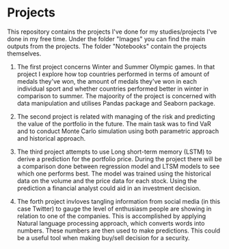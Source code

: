 # Projects
This repository contains the projects I've done for my studies/projects I've done in my free time. Under the folder "Images" you can find the main outputs from the projects. The folder "Notebooks" contain the projects themselves.

1. The first project concerns Winter and Summer Olympic games. In that project I explore how top countries performed in terms of amount of medals they've won, the amount of medals
they've won in each individual sport and whether countries performed better in winter in comparison to summer. The majoority of the project is concerned with data manipulation 
and utilises Pandas package and Seaborn package.

2. The second project is  related with managing of the risk and predicting the value of the portfolio in the future. The main task was to find VaR and to conduct Monte Carlo simulation using both parametric approach and historical approach. 

3. The third project attempts to use Long short-term memory (LSTM) to derive a prediction for the portfolio price. During the project there will be a comparison done between regression model and LTSM models to see which one performs best. The model was trained using the historical data on the volume and the price data for each stock. Using the prediction a financial analyst could aid in an investment decision. 

4. The forth project invloves tangling information from social media (in this case Twitter) to gauge the level of enthusiasm people are showing in relation to one of the companies. This is accomplished by applying Natural language processing approach, which converts words into numbers. These numbers are then used to make predictions. This could be a useful tool when making buy/sell decision for a security.
